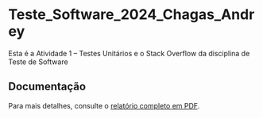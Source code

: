 # Teste_Software_2024_Chagas_Andrey

Esta é a Atividade 1 – Testes Unitários e o Stack Overflow da disciplina de Teste de Software

## Documentação

Para mais detalhes, consulte o [relatório completo em PDF](https://github.com/AndreyFellipe/Teste_Software_2024_Chagas_Andrey/blob/main/Andrey_Fellipe_atividade_1.pdf).

